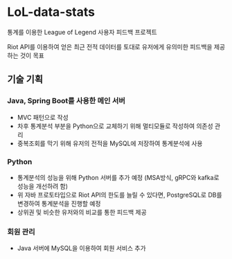 # LoL-data-stats

통계를 이용한 League of Legend 사용자 피드백 프로젝트

Riot API를 이용하여 얻은 최근 전적 데이터를 토대로 유저에게 유의미한 피드백을 제공하는 것이 목표


## 기술 기획

### Java, Spring Boot를 사용한 메인 서버
- MVC 패턴으로 작성
- 차후 통계분석 부분을 Python으로 교체하기 위해 멀티모듈로 작성하여 의존성 관리
- 중복조회를 막기 위해 유저의 전적을 MySQL에 저장하여 통계분석에 사용

### Python
- 통계분석의 성능을 위해 Python 서버를 추가 예정 (MSA방식, gRPC와 kafka로 성능을 개선하려 함)
- 위 자바 프로토타입으로 Riot API의 한도를 늘릴 수 있다면, PostgreSQL로 DB를 변경하여 통계분석을 진행할 예정
- 상위권 및 비슷한 유저와의 비교를 통한 피드백 제공

### 회원 관리
- Java 서버에 MySQL을 이용하여 회원 서비스 추가
